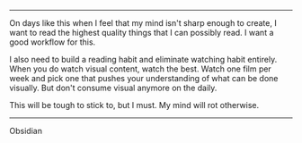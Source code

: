 

---

On days like this when I feel that my mind isn't sharp enough to create, I want to read the highest quality things that I can possibly read. I want a good workflow for this.

I also need to build a reading habit and eliminate watching habit entirely. When you do watch visual content, watch the best. Watch one film per week and pick one that pushes your understanding of what can be done visually. But don't consume visual anymore on the daily.

This will be tough to stick to, but I must. My mind will rot otherwise.

---

Obsidian 